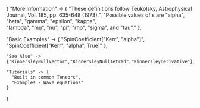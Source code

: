 {
  "More Information" -> {
      "These definitions follow Teukolsky, Astrophysical Journal, Vol. 185, pp. 635-648 (1973).",
      "Possible values of s are \"alpha\", \"beta\", \"gamma\", \"epsilon\", \"kappa\", \
\"lambda\", \"mu\", \"nu\", \"pi\", \"rho\", \"sigma\", and \"tau\"."
  },

  "Basic Examples" -> {
    "SpinCoefficient[\"Kerr\", \"alpha\"]",
    "SpinCoefficient[\"Kerr\", \"alpha\", True]"
    },

    "See Also" ->
    {"KinnersleyNullVector","KinnersleyNullTetrad","KinnersleyDerivative"},

    "Tutorials" -> {
      "Built in common Tensors",
      "Examples - Wave equations"
    }

}
